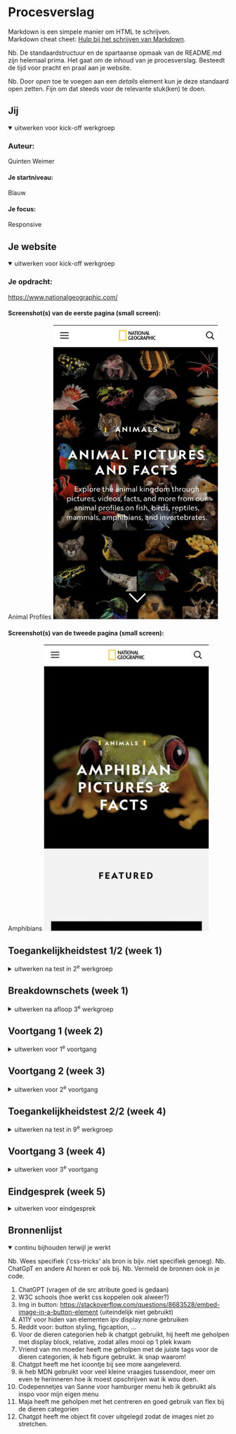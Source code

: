 # Procesverslag
Markdown is een simpele manier om HTML te schrijven.  
Markdown cheat cheet: [Hulp bij het schrijven van Markdown](https://github.com/adam-p/markdown-here/wiki/Markdown-Cheatsheet).

Nb. De standaardstructuur en de spartaanse opmaak van de README.md zijn helemaal prima. Het gaat om de inhoud van je procesverslag. Besteedt de tijd voor pracht en praal aan je website.

Nb. Door *open* toe te voegen aan een *details* element kun je deze standaard open zetten. Fijn om dat steeds voor de relevante stuk(ken) te doen.




## Jij

<details open>
  <summary>uitwerken voor kick-off werkgroep</summary>

  ### Auteur:
  Quinten Weimer

  #### Je startniveau:
  Blauw

  #### Je focus:
  Responsive
 
</details>





## Je website

<details open>
  <summary>uitwerken voor kick-off werkgroep</summary>

  ### Je opdracht:
  https://www.nationalgeographic.com/


  #### Screenshot(s) van de eerste pagina (small screen): 
  Animal Profiles
  <img src="./readme-images/animal-profiles.jpeg" width="375px" alt="Een overzicht met de profielen van verschillende soorten dieren">

  #### Screenshot(s) van de tweede pagina (small screen):
  Amphibians
  <img src="./readme-images/amphibians.jpeg" width="375px" alt="Een detail pagina van de Surinam Toad Frog">
  
 <!--  NOG IMAGES TOEVOEGEN -->

</details>



## Toegankelijkheidstest 1/2 (week 1)

<details>
  <summary>uitwerken na test in 2<sup>e</sup> werkgroep</summary>

  ### Bevindingen
  Lijst met je bevindingen die in de test naar voren kwamen:

  Hij springt van h1 naar h5 en daarna komen er bijna alleen meer h2’s ookal is er een duidelijke hierarchie aanwezig in het design. Hij laat de submenu’s van de nav niet zien, je kan ze alleen klikken (werkt nu met hover) Forms snapt hij niet helemaal, video’s vind hij forms Landmarks doen raar. De pagina mist gebruik van elementen waar ze zouden moeten zijn, geen duidelijke uls, articles, etc. veel nikszeggende html.

  Uit checklist:
  - Buttons en links zijn niet descriptive genoeg
  - HTML is niet valid
  - Scroll area is soms te klein. Bij de categorien bv
  - Headings zijn onlogisch
  - List elements worden niet (goed) toegepast
  - De pagina heeft images zonder alt
  - Geen transcripts beschikbaar
  - Links zoals 'animals' is niet herkenbaar als link
  - skip link niet gevonden
  - Geen dark of HC mode
  - Video kan niet worden gepauzeerd als je wegscrollt.
  - geen custom ::selection colors
  - Geen aria labels


</details>



## Breakdownschets (week 1)

<details>
  <summary>uitwerken na afloop 3<sup>e</sup> werkgroep</summary>

  Ben ik nog mee bezig, ik heb de schets maar niet een IMG ervan. Krijg niet in markdown..

  ### de hele pagina: 
  <img src="" width="375px" alt="breakdown van de hele pagina">

  ### dynamisch deel (bijv menu): 
  <img src="" width="375px" alt="breakdown van een dynamisch deel">

  ### wellicht nog een dynamisch deel (bijv filter): 
  <img src="" width="375px" alt="breakdown van nog een dynamisch deel">

<img src="./readme-images/Breakdownschets.png" alt="breakdown schets van de pagina">

</details>





## Voortgang 1 (week 2)

<details>
  <summary>uitwerken voor 1<sup>e</sup> voortgang</summary>

  ### Stand van zaken
  HTML gaat goed, ik vind het alleen lastig om de CSS selectoren consistent te houden, het word snel een zootje en dan raak ik een beetje kwijt hoe ik alles aanspreek. Verder vind ik werken met images en grote vlakken soms lastig, de layout word snel rommelig.


  ### Agenda voor meeting
  
  ## Quincy
- Volgorde van HTML  
- CSS border van `<li>`  
- …  

## Beyzanur
- Nav menu  
- HTML elementen/tags  
- Fonts  

## Quinten
- Image achter tekst  
- List style niet aanpasbaar bij "see more"  
- `nth-of-type(0)` lukt niet altijd  
- Elementen omdraaien  
- "See more" (about fish) verstoppen  
- Link om `<h3>` heen  
- Border color gold werkt niet op `<a>`  
- Button borders krijg ik niet weg op de nav  

## Ilias
- Algemene feedback op HTML  
- Wanneer `<list>`/`<article>` te gebruiken  
- Wanneer wel/geen `<section>`  

## Zakaria Yatim
- Ziek :(  

  ### Verslag van meeting
  hier na afloop snel de uitkomsten van de meeting vastleggen

  - h2 tot h3 niet inspringen, maar een regel skippen. 
  - hamburger en home logo niet in li bij de nav. zijn aparte elementen.
  - alt leeglaten bij decoratieve piccas
  - max img width 100% bovenaan
  - display: block, voor img background. 
  - a11y , voor hide content. Gebruik span voor (lees meer (over kikkers))
  - Uitgelegd hoe je met grid elementen omdraait en hoe je het plaatje erachter krijgt.

</details>





## Voortgang 2 (week 3)

<details>
  <summary>uitwerken voor 2<sup>e</sup> voortgang</summary>

  ### Stand van zaken
  hier dit ging goed & dit was lastig (neem ook screenshots op van delen van je website en code)


  ### Agenda voor meeting
  samen met je groepje opstellen

  | student 1      | student 2          | student 3    | student 4        |
  | ---            | ---                | ---          | ---              |
  | dit bespreken  | en dit             | en ik dit    | en dan ik dat    |
  | en dat ook nog | dit als er tijd is | nog een punt | dit wil ik zeker |
  | ...            | ...                | ...          | ...              |

quinten
- 

  ### Verslag van meeting
  hier na afloop snel de uitkomsten van de meeting vastleggen

  - Helaas nog niet gelukt om de image goed te krijgen, ik ga hier zelf nog ff mee worstelen of stuur maya berichtje op teams
  - Elke section moet een heading hebben
  - HTML 2e pagina binnenkort maken, helpt ook voor styling.
  - Nog niet echt verder gekomen dmv voortgang

</details>





## Toegankelijkheidstest 2/2 (week 4)

<details>
  <summary>uitwerken na test in 9<sup>e</sup> werkgroep</summary>

  ### Bevindingen
  Lijst met je bevindingen die in de test naar voren kwamen (geef ook aan wat er verbeterd is):

</details>





## Voortgang 3 (week 4)

<details>
  <summary>uitwerken voor 3<sup>e</sup> voortgang</summary>

  ### Stand van zaken
  hier dit ging goed & dit was lastig (neem ook screenshots op van delen van je website en code)


  ### Agenda voor meeting
  samen met je groepje opstellen

  | student 1      | student 2          | student 3    | student 4        |
  | ---            | ---                | ---          | ---              |
  | dit bespreken  | en dit             | en ik dit    | en dan ik dat    |
  | en dat ook nog | dit als er tijd is | nog een punt | dit wil ik zeker |
  | ...            | ...                | ...          | ...              |


  ### Verslag van meeting
  hier na afloop snel de uitkomsten van de meeting vastleggen

  - punt 1
  - punt 2
  - nog een punt
  - ...

</details>





## Eindgesprek (week 5)

<details>
  <summary>uitwerken voor eindgesprek</summary>

  ### Je uitkomst - karakteristiek screenshots:
  <img src="readme-images/dummy-plaatje.jpg" width="375px" alt="uitomst opdracht 1">


  ### Dit ging goed/Heb ik geleerd: 
  Korte omschrijving met plaatjes

  <img src="readme-images/dummy-plaatje.jpg" width="375px" alt="top">


  ### Dit was lastig/Is niet gelukt:
  Korte omschrijving met plaatjes

  <img src="readme-images/dummy-plaatje.jpg" width="375px" alt="bummer">
</details>





## Bronnenlijst

<details open>
  <summary>continu bijhouden terwijl je werkt</summary>

  Nb. Wees specifiek ('css-tricks' als bron is bijv. niet specifiek genoeg). 
  Nb. ChatGpT en andere AI horen er ook bij.
  Nb. Vermeld de bronnen ook in je code.

  1. ChatGPT (vragen of de src atribute goed is gedaan)
  2. W3C schools (hoe werkt css koppelen ook alweer?)
  3. Img in button: https://stackoverflow.com/questions/8683528/embed-image-in-a-button-element (uiteindelijk niet gebruikt)
  4. A11Y voor hiden van elementen ipv display:none gebruiken
  5. Reddit voor: button styling, figcaption, ...
  6. Voor de dieren categorien heb ik chatgpt gebruikt, hij heeft me geholpen met display block, relative, zodat alles mooi op 1 plek kwam
  7. Vriend van mn moeder heeft me geholpen met de juiste tags voor de dieren categorien, ik heb  figure gebruikt. ik snap waarom!
  8. Chatgpt heeft me het icoontje bij see more aangeleverd. 
  9. ik heb MDN gebruikt voor veel kleine vraagjes tussendoor, meer om even te herinneren hoe ik moest opschrijven wat ik wou doen.
  10. Codepennetjes van Sanne voor hamburger menu heb ik gebruikt als inspo voor mijn eigen menu
  11. Maja heeft me geholpen met het centreren en goed gebruik van flex bij de dieren categorien
  12. Chatgpt heeft me object fit cover uitgelegd zodat de images niet zo stretchen.

</details>
